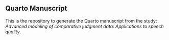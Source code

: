 ## Quarto Manuscript

This is the repository to generate the Quarto manuscript from the study: *Advanced modeling of comparative judgment data: Applications to speech quality*.

